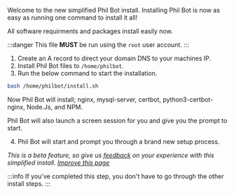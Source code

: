 Welcome to the new simplified Phil Bot install. Installing Phil Bot is now as easy as running one command to install it all!

All software requirments and packages install easily now.

:::danger
This file **MUST** be run using the `root` user account.
:::

1. Create an A record to direct your domain DNS to your machines IP.
2. Install Phil Bot files to `/home/philbot`.
3. Run the below command to start the installation.

```sh
bash /home/philbot/install.sh
```

Now Phil Bot will install; nginx, mysql-server, certbot, python3-certbot-nginx, Node.Js, and NPM.

Phil Bot will also launch a screen session for you and give you the prompt to start.

4. Phil Bot will start and prompt you through a brand new setup process.

*This is a beta feature, so give us [feedback](https://bugs.faxes.zone/projects/philbot/add?t=feedback) on your experience with this simplified install.*
*[Improve this page](https://github.com/FAXES/Documentation/tree/main/philbot)*

:::info
If you've completed this step, you don't have to go through the other install steps.
:::
